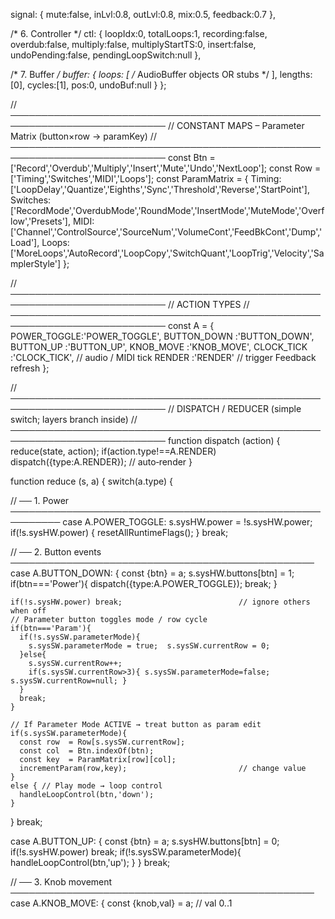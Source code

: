   signal: { mute:false, inLvl:0.8, outLvl:0.8, mix:0.5, feedback:0.7 },

  /* 6. Controller */
  ctl: {
    loopIdx:0, totalLoops:1,
    recording:false, overdub:false,
    multiply:false, multiplyStartTS:0,
    insert:false, undoPending:false,
    pendingLoopSwitch:null
  },

  /* 7. Buffer */
  buffer: {
    loops: [ /* AudioBuffer objects OR stubs */ ],
    lengths:[0], cycles:[1], pos:0,
    undoBuf:null
  }
};

// ───────────────────────────────────────────────────────────────────────────
//  CONSTANT MAPS  –  Parameter Matrix (button×row -> paramKey)
// ───────────────────────────────────────────────────────────────────────────
const Btn = ['Record','Overdub','Multiply','Insert','Mute','Undo','NextLoop'];
const Row = ['Timing','Switches','MIDI','Loops'];
const ParamMatrix = {
  Timing:   ['LoopDelay','Quantize','Eighths','Sync','Threshold','Reverse','StartPoint'],
  Switches: ['RecordMode','OverdubMode','RoundMode','InsertMode','MuteMode','Overflow','Presets'],
  MIDI:     ['Channel','ControlSource','SourceNum','VolumeCont','FeedBkCont','Dump','Load'],
  Loops:    ['MoreLoops','AutoRecord','LoopCopy','SwitchQuant','LoopTrig','Velocity','SamplerStyle']
};

// ───────────────────────────────────────────────────────────────────────────
//  ACTION TYPES
// ───────────────────────────────────────────────────────────────────────────
const A = {
  POWER_TOGGLE:'POWER_TOGGLE',
  BUTTON_DOWN :'BUTTON_DOWN',
  BUTTON_UP   :'BUTTON_UP',
  KNOB_MOVE   :'KNOB_MOVE',
  CLOCK_TICK  :'CLOCK_TICK',   // audio / MIDI tick
  RENDER      :'RENDER'        // trigger Feedback refresh
};

// ───────────────────────────────────────────────────────────────────────────
//  DISPATCH / REDUCER  (simple switch; layers branch inside)
// ───────────────────────────────────────────────────────────────────────────
function dispatch (action) {
  reduce(state, action);
  if(action.type!==A.RENDER) dispatch({type:A.RENDER});      // auto‑render
}

function reduce (s, a) {
  switch(a.type) {

  // ── 1. Power  ──────────────────────────────────────────────────────────
  case A.POWER_TOGGLE:
    s.sysHW.power = !s.sysHW.power;
    if(!s.sysHW.power) { resetAllRuntimeFlags(); } 
    break;

  // ── 2. Button events  ─────────────────────────────────────────────────
  case A.BUTTON_DOWN: {
    const {btn} = a;
    s.sysHW.buttons[btn] = 1;
    if(btn==='Power'){ dispatch({type:A.POWER_TOGGLE}); break; }

    if(!s.sysHW.power) break;                          // ignore others when off
    // Parameter button toggles mode / row cycle
    if(btn==='Param'){
      if(!s.sysSW.parameterMode){
        s.sysSW.parameterMode = true;  s.sysSW.currentRow = 0;
      }else{
        s.sysSW.currentRow++;
        if(s.sysSW.currentRow>3){ s.sysSW.parameterMode=false; s.sysSW.currentRow=null; }
      }
      break;
    }

    // If Parameter Mode ACTIVE → treat button as param edit
    if(s.sysSW.parameterMode){
      const row  = Row[s.sysSW.currentRow];
      const col  = Btn.indexOf(btn);
      const key  = ParamMatrix[row][col];
      incrementParam(row,key);                         // change value
    }
    else { // Play mode → loop control
      handleLoopControl(btn,'down');
    }
  } break;

  case A.BUTTON_UP: {
    const {btn} = a;
    s.sysHW.buttons[btn] = 0;
    if(!s.sysHW.power) break;
    if(!s.sysSW.parameterMode){ handleLoopControl(btn,'up'); }
  } break;

  // ── 3. Knob movement  ─────────────────────────────────────────────────
  case A.KNOB_MOVE: {
    const {knob,val} = a;                              // val 0..1
